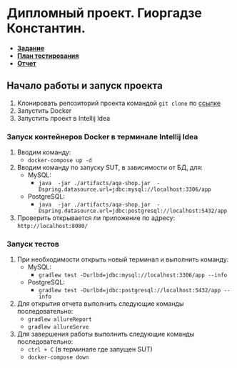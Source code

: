 # Дипломный проект. Гиоргадзе Константин.

- [**Задание**](https://github.com/netology-code/qa-diploma)
- [**План тестирования**](https://github.com/GKZ28/Dipolom_2.0/blob/main/documents/Plan.md)
- [**Отчет**](https://github.com/GKZ28/Dipolom_2.0/blob/main/documents/Report.md)

## Начало работы и запуск проекта

1. Клонировать репозиторий проекта командой `git clone` по [ссылке](https://github.com/GKZ28/Dipolom_2.0.git)
2. Запустить Docker
3. Запустить проект в Intellij Idea

### Запуск контейнеров Docker в терминале Intellij Idea

1. Вводим команду:
    * `docker-compose up -d`
2. Вводим команду по запуску SUT, в зависимости от БД, для:
    * MySQL:
        * `java  -jar ./artifacts/aqa-shop.jar  -Dspring.datasource.url=jdbc:mysql://localhost:3306/app`
    * PostgreSQL:
        * `java  -jar ./artifacts/aqa-shop.jar  -Dspring.datasource.url=jdbc:postgresql://localhost:5432/app`
3. Проверить открывается ли приложение по адресу: `http://localhost:8080/`

### Запуск тестов

1. При необходимости открыть новый терминал и выполнить команду:
    * MySQL:
        * `gradlew test -Durlbd=jdbc:mysql://localhost:3306/app --info`
    * PostgreSQL:
        * `gradlew test -Durlbd=jdbc:postgresql://localhost:5432/app --info`
2. Для открытия отчета выполнить следующие команды последовательно:
    * `gradlew allureReport`
    * `gradlew allureServe`
3. Для завершения работы выполнить следующие команды последовательно:
    * `ctrl + C` (в терминале где запущен SUT)
    * `docker-compose down`